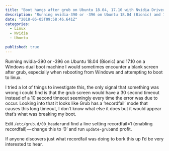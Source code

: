 ```yaml
---
title: "Boot hangs after grub on Ubuntu 18.04, 17.10 with Nvidia Drivers sometimes, often after booting Windows"
description: "Running nvidia-390 or -396 on Ubuntu 18.04 (Bionic) and 17.10 on a Windows dual boot machine I would sometimes encounter a blank screen after grub, especially when rebooting from Windows and…"
date: "2018-05-05T09:58:46.641Z"
categories: 
  - Linux
  - Nvidia
  - Ubuntu

published: true
---
```


Running nvidia-390 or -396 on Ubuntu 18.04 (Bionic) and 17.10 on a Windows dual boot machine I would sometimes encounter a blank screen after grub, especially when rebooting from Windows and attempting to boot to linux.

I tried a lot of things to investigate this, the only signal that something was wrong i could find is that the grub screen would have a 30 second timeout instead of a 10 second timeout seemingly every time the error was due to occur. Looking into that it looks like Grub has a ‘recordfail’ mode that causes this long timeout, I don’t know what else it does but it would appear that’s what was breaking my boot.

Edit `/etc/grub.d/00_header`and find a line setting recordfail=1 (enabling recordfail) — change this to ‘0’ and run `update-grub`and profit.

If anyone discovers just what recordfail was doing to bork this up I’d be very interested to hear.